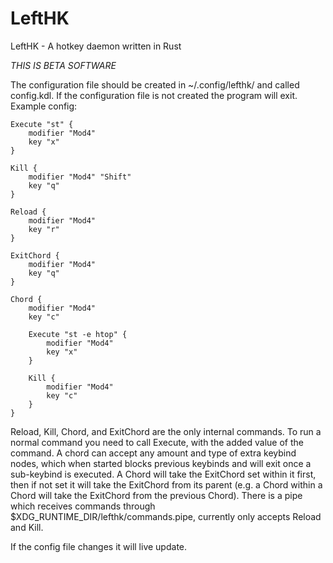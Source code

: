 # LeftHK
LeftHK - A hotkey daemon written in Rust

*THIS IS BETA SOFTWARE*

The configuration file should be created in ~/.config/lefthk/ and called config.kdl. If the configuration file is not created the program will exit.
Example config:
```kdl
Execute "st" {
    modifier "Mod4"
    key "x"
}

Kill {
    modifier "Mod4" "Shift"
    key "q"
}

Reload {
    modifier "Mod4"
    key "r"
}

ExitChord {
    modifier "Mod4"
    key "q"
}

Chord {
    modifier "Mod4"
    key "c"
    
    Execute "st -e htop" {
        modifier "Mod4"
        key "x"
    }

    Kill {
        modifier "Mod4"
        key "c"
    } 
}
```
Reload, Kill, Chord, and ExitChord are the only internal commands. To run a normal command you need 
to call Execute, with the added value of the command. A chord can accept any amount and type of extra
keybind nodes, which when started blocks previous keybinds and will exit once a sub-keybind is 
executed. A Chord will take the ExitChord set within it first, then if not set it will take the 
ExitChord from its parent (e.g. a Chord within a Chord will take the ExitChord from the previous Chord). 
There is a pipe which receives commands through $XDG_RUNTIME_DIR/lefthk/commands.pipe, currently
only accepts Reload and Kill.

If the config file changes it will live update.
